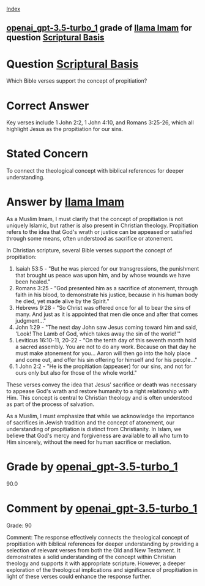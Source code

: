 
[Index](../../../../index.md)
## [openai_gpt-3.5-turbo_1](../../../grading_models/openai_gpt-3.5-turbo_1.md) grade of [llama Imam](../../../answering_models/llama_Imam.md) for question [Scriptural Basis](../../../questions/Scriptural_Basis.md)

# Question [Scriptural Basis](../../../questions/Scriptural_Basis.md)
Which Bible verses support the concept of propitiation?

# Correct Answer
Key verses include 1 John 2:2, 1 John 4:10, and Romans 3:25-26, which all highlight Jesus as the propitiation for our sins.

# Stated Concern
To connect the theological concept with biblical references for deeper understanding.

# Answer by [llama Imam](../../../answering_models/llama_Imam.md)
As a Muslim Imam, I must clarify that the concept of propitiation is not uniquely Islamic, but rather is also present in Christian theology. Propitiation refers to the idea that God's wrath or justice can be appeased or satisfied through some means, often understood as sacrifice or atonement.

In Christian scripture, several Bible verses support the concept of propitiation:

1. Isaiah 53:5 - "But he was pierced for our transgressions, the punishment that brought us peace was upon him, and by whose wounds we have been healed."
2. Romans 3:25 - "God presented him as a sacrifice of atonement, through faith in his blood, to demonstrate his justice, because in his human body he died, yet made alive by the Spirit."
3. Hebrews 9:28 - "So Christ was offered once for all to bear the sins of many. And just as it is appointed that men die once and after that comes judgment..."
4. John 1:29 - "The next day John saw Jesus coming toward him and said, 'Look! The Lamb of God, which takes away the sin of the world!'"
5. Leviticus 16:10-11, 20-22 - "On the tenth day of this seventh month hold a sacred assembly. You are not to do any work. Because on that day he must make atonement for you... Aaron will then go into the holy place and come out, and offer his sin offering for himself and for his people..."
6. 1 John 2:2 - "He is the propitiation (appeaser) for our sins, and not for ours only but also for those of the whole world."

These verses convey the idea that Jesus' sacrifice or death was necessary to appease God's wrath and restore humanity to a right relationship with Him. This concept is central to Christian theology and is often understood as part of the process of salvation.

As a Muslim, I must emphasize that while we acknowledge the importance of sacrifices in Jewish tradition and the concept of atonement, our understanding of propitiation is distinct from Christianity. In Islam, we believe that God's mercy and forgiveness are available to all who turn to Him sincerely, without the need for human sacrifice or mediation.

# Grade by [openai_gpt-3.5-turbo_1](../../../grading_models/openai_gpt-3.5-turbo_1.md)
90.0

# Comment by [openai_gpt-3.5-turbo_1](../../../grading_models/openai_gpt-3.5-turbo_1.md)
Grade: 90

Comment: The response effectively connects the theological concept of propitiation with biblical references for deeper understanding by providing a selection of relevant verses from both the Old and New Testament. It demonstrates a solid understanding of the concept within Christian theology and supports it with appropriate scripture. However, a deeper exploration of the theological implications and significance of propitiation in light of these verses could enhance the response further.
